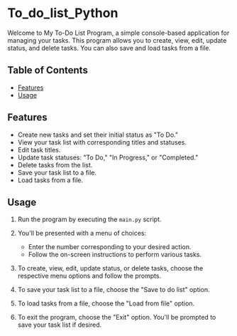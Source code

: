 # To_do_list_Python
Welcome to My To-Do List Program, a simple console-based application for managing your tasks. This program allows you to create, view, edit, update status, and delete tasks. You can also save and load tasks from a file.

## Table of Contents

- [Features](#features)
- [Usage](#usage)

## Features

- Create new tasks and set their initial status as "To Do."
- View your task list with corresponding titles and statuses.
- Edit task titles.
- Update task statuses: "To Do," "In Progress," or "Completed."
- Delete tasks from the list.
- Save your task list to a file.
- Load tasks from a file.

## Usage

1. Run the program by executing the `main.py` script.

2. You'll be presented with a menu of choices:
   - Enter the number corresponding to your desired action.
   - Follow the on-screen instructions to perform various tasks.

3. To create, view, edit, update status, or delete tasks, choose the respective menu options and follow the prompts.

4. To save your task list to a file, choose the "Save to do list" option.

5. To load tasks from a file, choose the "Load from file" option.

6. To exit the program, choose the "Exit" option. You'll be prompted to save your task list if desired.
